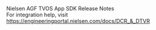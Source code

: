 Nielsen AGF TVOS App SDK Release Notes  
For integration help, visit https://engineeringportal.nielsen.com/docs/DCR_&_DTVR

